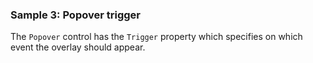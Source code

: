 ### Sample 3: Popover trigger

The `Popover` control has the `Trigger` property which specifies on which event the overlay should appear.
